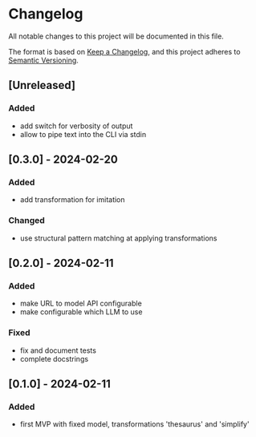 # Changelog

All notable changes to this project will be documented in this file.

The format is based on [Keep a Changelog](https://keepachangelog.com/en/1.1.0/),
and this project adheres to [Semantic Versioning](https://semver.org/spec/v2.0.0.html).

## [Unreleased]
### Added
- add switch for verbosity of output
- allow to pipe text into the CLI via stdin

## [0.3.0] - 2024-02-20
### Added
- add transformation for imitation
### Changed
- use structural pattern matching at applying transformations

## [0.2.0] - 2024-02-11
### Added
- make URL to model API configurable
- make configurable which LLM to use
### Fixed
- fix and document tests
- complete docstrings

## [0.1.0] - 2024-02-11
### Added
- first MVP with fixed model, transformations 'thesaurus' and 'simplify'
